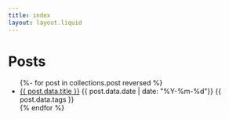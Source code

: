 ```yaml
---
title: index
layout: layout.liquid
---
```


# Posts

<ul class="post-list">
{%- for post in collections.post reversed %}
    <li>
        <a href="{{ post.url }}">{{ post.data.title }}</a>
        <time>{{ post.data.date | date: "%Y-%m-%d"}}</time>
        <span>{{ post.data.tags }}</span>
    </li>
{% endfor %}
</ul>
